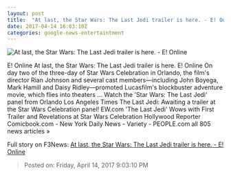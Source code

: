 ```yaml
---
layout: post
title:  "At last, the Star Wars: The Last Jedi trailer is here. - E! Online"
date: 2017-04-14 16:03:10Z
categories: google-news-entertaintment
---
```


![At last, the Star Wars: The Last Jedi trailer is here. - E! Online](http://akns-images.eonline.com/eol_images/Entire_Site/2017023/rs_600x600-170123081214-600.Star-Wars-FB-012317.jpg?downsize=450:*&crop=450:350;left,top)

E! Online At last, the Star Wars: The Last Jedi trailer is here. E! Online On day two of the three-day of Star Wars Celebration in Orlando, the film's director Rian Johnson and several cast members—including John Boyega, Mark Hamill and Daisy Ridley—promoted Lucasfilm's blockbuster adventure movie, which flies into theaters ... Watch the 'Star Wars: The Last Jedi' panel from Orlando Los Angeles Times The Last Jedi: Awaiting a trailer at the Star Wars Celebration panel! EW.com 'The Last Jedi' Wows with First Trailer and Revelations at Star Wars Celebration Hollywood Reporter Comicbook.com - New York Daily News - Variety - PEOPLE.com all 805 news articles »


Full story on F3News: [At last, the Star Wars: The Last Jedi trailer is here. - E! Online](http://www.f3nws.com/n/mkyMaH)

> Posted on: Friday, April 14, 2017 9:03:10 PM
